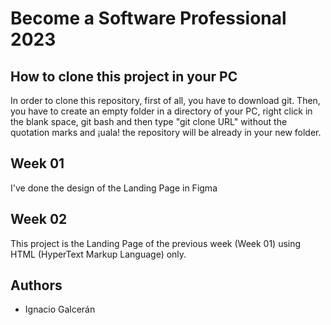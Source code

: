 # Become a Software Professional 2023

## How to clone this project in your PC
In order to clone this repository, first of all, you have to download git. Then, you have to create an empty folder in a directory of your PC, right click in the blank space, git bash and then type "git clone URL" without the quotation marks and ¡uala! the repository will be already in your new folder.

## Week 01
I've done the design of the Landing Page in Figma

## Week 02
This project is the Landing Page of the previous week (Week 01) using HTML (HyperText Markup Language) only.

## Authors
- Ignacio Galcerán